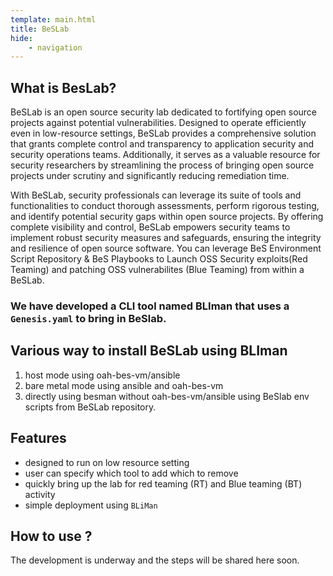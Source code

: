```yaml
---
template: main.html
title: BeSLab
hide: 
    - navigation
---
```


## What is BesLab?

BeSLab is an open source security lab dedicated to fortifying open source projects against potential vulnerabilities. Designed to operate efficiently even in low-resource settings, BeSLab provides a comprehensive solution that grants complete control and transparency to application security and security operations teams. Additionally, it serves as a valuable resource for security researchers by streamlining the process of bringing open source projects under scrutiny and significantly reducing remediation time.

With BeSLab, security professionals can leverage its suite of tools and functionalities to conduct thorough assessments, perform rigorous testing, and identify potential security gaps within open source projects. By offering complete visibility and control, BeSLab empowers security teams to implement robust security measures and safeguards, ensuring the integrity and resilience of open source software. You can leverage BeS Environment Script Repository & BeS Playbooks to Launch OSS Security exploits(Red Teaming) and patching OSS vulnerabilites (Blue Teaming) from within a BeSLab.

### We have developed a CLI tool named BLIman that uses a `Genesis.yaml` to bring in BeSlab.

## Various way to install BeSLab using BLIman
  1. host mode using oah-bes-vm/ansible
  2. bare metal mode using ansible and oah-bes-vm
  3. directly using besman without oah-bes-vm/ansible using BeSlab env scripts from BeSLab repository.


## Features 
  - designed to run on low resource setting
  - user can specify which tool to add which to remove
  - quickly bring up the lab for red teaming (RT) and Blue teaming (BT) activity
  - simple deployment using `BLiMan`

## How to use ?
 The development is underway and the steps will be shared here soon.

